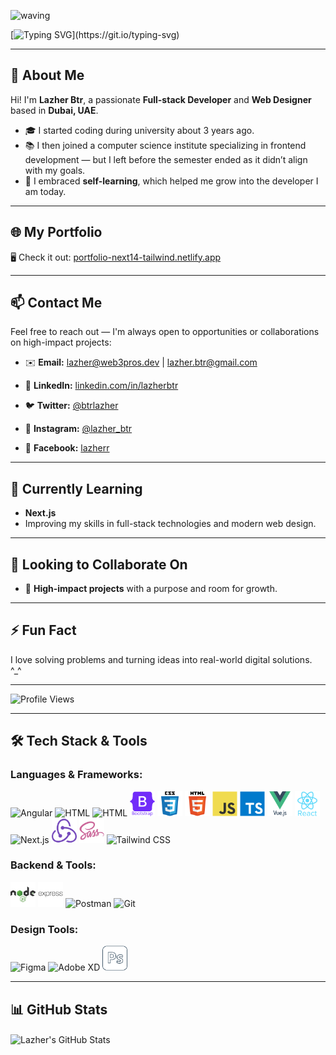 ![waving](https://capsule-render.vercel.app/api?type=waving&height=90&color=gradient)

[![Typing SVG](https://readme-typing-svg.herokuapp.com?font=Mouse+Memoirs&size=65&pause=500&color=blue&vCenter=true&width=600&height=70&lines=Hi+there+👋🏻🤗,+I'm+LazHer+Btr;I'm+a+Full-stack+Developer;and+Web+Designer;Welcome+to+my+Profile!)](https://git.io/typing-svg)

---

## 👋 About Me

Hi! I'm **Lazher Btr**, a passionate **Full-stack Developer** and **Web Designer** based in **Dubai, UAE**.

- 🎓 I started coding during university about 3 years ago.
- 📚 I then joined a computer science institute specializing in frontend development — but I left before the semester ended as it didn’t align with my goals.
- 🚀 I embraced **self-learning**, which helped me grow into the developer I am today.

---

## 🌐 My Portfolio

🖥️ Check it out: [portfolio-next14-tailwind.netlify.app](https://portfolio-next14-tailwind.netlify.app)

---

## 📫 Contact Me

Feel free to reach out — I'm always open to opportunities or collaborations on high-impact projects:

- ✉️ **Email:** [lazher@web3pros.dev](mailto:lazher@web3pros.dev) | [lazher.btr@gmail.com](mailto:lazher.btr@gmail.com)

- 💼 **LinkedIn:** [linkedin.com/in/lazherbtr](https://linkedin.com/in/lazherbtr)
- 🐦 **Twitter:** [@btrlazher](https://twitter.com/btrlazher)
- 📸 **Instagram:** [@lazher_btr](https://instagram.com/lazher_btr)
- 👤 **Facebook:** [lazherr](https://fb.com/lazherr)

---

## 🧠 Currently Learning

- **Next.js**  
- Improving my skills in full-stack technologies and modern web design.

---

## 🤝 Looking to Collaborate On

- 🚀 **High-impact projects** with a purpose and room for growth.

---

## ⚡ Fun Fact

I love solving problems and turning ideas into real-world digital solutions. ^\_^

---

<p align="left">
  <img src="https://komarev.com/ghpvc/?username=lazherbtra07&label=Profile%20views&color=0e75b6&style=flat" alt="Profile Views" />
</p>

---

## 🛠️ Tech Stack & Tools

### Languages & Frameworks:

<p>
  <img src="https://angular.io/assets/images/logos/angular/angular.svg" width="40" title="Angular"/>
   <img src="https://go-skill-icons.vercel.app/api/icons?i=html" alt="HTML" width="50">
   <img src="https://go-skill-icons.vercel.app/api/icons?i=angular" alt="HTML" width="50">
  
  <img src="https://raw.githubusercontent.com/devicons/devicon/master/icons/bootstrap/bootstrap-plain-wordmark.svg" width="40" title="Bootstrap"/>
  <img src="https://raw.githubusercontent.com/devicons/devicon/master/icons/css3/css3-original-wordmark.svg" width="40" title="CSS3"/>
  <img src="https://raw.githubusercontent.com/devicons/devicon/master/icons/html5/html5-original-wordmark.svg" width="40" title="HTML5"/>
  <img src="https://raw.githubusercontent.com/devicons/devicon/master/icons/javascript/javascript-original.svg" width="40" title="JavaScript"/>
  <img src="https://raw.githubusercontent.com/devicons/devicon/master/icons/typescript/typescript-original.svg" width="40" title="TypeScript"/>
  <img src="https://raw.githubusercontent.com/devicons/devicon/master/icons/vuejs/vuejs-original-wordmark.svg" width="40" title="Vue.js"/>
  <img src="https://raw.githubusercontent.com/devicons/devicon/master/icons/react/react-original-wordmark.svg" width="40" title="React"/>
  <img src="https://cdn.worldvectorlogo.com/logos/nextjs-2.svg" width="40" title="Next.js"/>
  <img src="https://raw.githubusercontent.com/devicons/devicon/master/icons/redux/redux-original.svg" width="40" title="Redux"/>
  <img src="https://raw.githubusercontent.com/devicons/devicon/master/icons/sass/sass-original.svg" width="40" title="SASS"/>
  <img src="https://www.vectorlogo.zone/logos/tailwindcss/tailwindcss-icon.svg" width="40" title="Tailwind CSS"/>
</p>

### Backend & Tools:

<p>
  <img src="https://raw.githubusercontent.com/devicons/devicon/master/icons/nodejs/nodejs-original-wordmark.svg" width="40" title="Node.js"/>
  <img src="https://raw.githubusercontent.com/devicons/devicon/master/icons/express/express-original-wordmark.svg" width="40" title="Express.js"/>
  <img src="https://www.vectorlogo.zone/logos/getpostman/getpostman-icon.svg" width="40" title="Postman"/>
  <img src="https://www.vectorlogo.zone/logos/git-scm/git-scm-icon.svg" width="40" title="Git"/>
</p>

### Design Tools:

<p>
  <img src="https://www.vectorlogo.zone/logos/figma/figma-icon.svg" width="40" title="Figma"/>
  <img src="https://cdn.worldvectorlogo.com/logos/adobe-xd.svg" width="40" title="Adobe XD"/>
  <img src="https://raw.githubusercontent.com/devicons/devicon/master/icons/photoshop/photoshop-line.svg" width="40" title="Photoshop"/>
</p>

---

## 📊 GitHub Stats

<p>
  <img align="center" src="https://github-readme-stats.vercel.app/api?username=lazherbtra07&show_icons=true&locale=en" alt="Lazher's GitHub Stats" />
</p>
